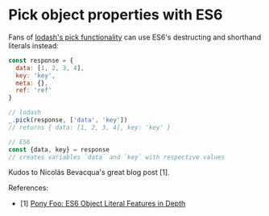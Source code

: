 # Pick object properties with ES6

Fans of [lodash's pick functionality](https://lodash.com/docs/4.16.6#pick) can
use ES6's destructing and shorthand literals instead:

```javascript
const response = {
  data: [1, 2, 3, 4],
  key: 'key',
  meta: {},
  ref: 'ref'
}

// lodash
_.pick(response, ['data', 'key'])
// returns { data: [1, 2, 3, 4], key: 'key' }

// ES6
const {data, key} = response
// creates variables `data` and `key` with respective values
```

Kudos to Nicolás Bevacqua's great blog post [1].

References:

- [1] [Pony Foo: ES6 Object Literal Features in Depth](https://ponyfoo.com/articles/es6-object-literal-features-in-depth) 